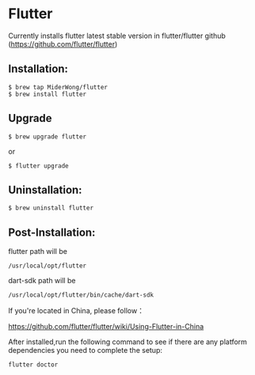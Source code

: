 # Flutter

Currently installs flutter latest stable version in flutter/flutter github (https://github.com/flutter/flutter)

## Installation:

```shell
$ brew tap MiderWong/flutter
$ brew install flutter
```

## Upgrade

```shell
$ brew upgrade flutter
```
or
```shell
$ flutter upgrade
```

## Uninstallation:

```shell
$ brew uninstall flutter
```

## Post-Installation:

flutter path will be

  `/usr/local/opt/flutter`

dart-sdk path will be

  `/usr/local/opt/flutter/bin/cache/dart-sdk`

If you're located in China, please follow：

  https://github.com/flutter/flutter/wiki/Using-Flutter-in-China

After installed,run the following command to see if there are any platform dependencies you need to complete the setup:

  `flutter doctor`
  
